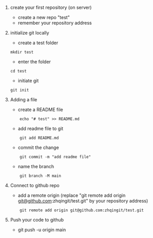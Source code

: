 1. create your first repository (on server)
    - create a new repo "test"
    - remember your repository address

2. initialize git locally
    - create a test folder
    ```
    mkdir test
    ```
    - enter the folder
    ```
    cd test
    ```
    - initiate git
    ```
    git init
    ```

2. Adding a file
    - create a README file
    ```
        echo "# test" >> README.md
    ```
    - add readme file to git
    ```
        git add README.md
    ```
    - commit the change
    ```
        git commit -m "add readme file"
    ```
    - name the branch
    ```
        git branch -M main
    ```
3. Connect to github repo
    - add a remote origin (replace "git remote add origin git@github.com:zhqingit/test.git" by your repository address)
    ```
        git remote add origin git@github.com:zhqingit/test.git
    ```

4. Push your code to github
    - git push -u origin main

